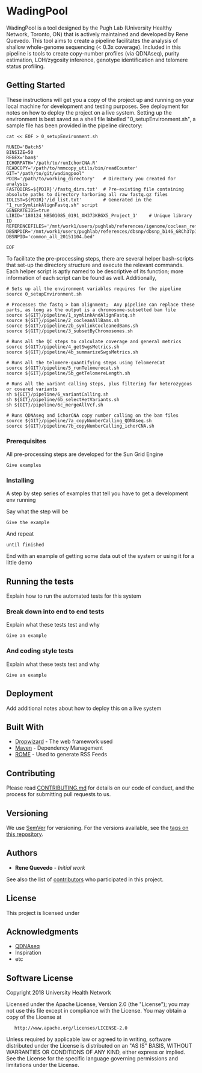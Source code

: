 # WadingPool

WadingPool is a tool designed by the Pugh Lab (University Healthy Network, Toronto, ON) that is actively maintained and developed by Rene Quevedo.  This tool aims to create a pipeline facilitates the analysis of shallow whole-genome sequencing (< 0.3x coverage).  Included in this pipeline is tools to create copy-number profiles (via QDNAseq), purity estimation, LOH/zygosity inference, genotype identification and telomere status profiling.


## Getting Started

These instructions will get you a copy of the project up and running on your local machine for development and testing purposes. See deployment for notes on how to deploy the project on a live system.
Setting up the environment is best saved as a shell file labelled "0_setupEnvironment.sh", a sample file has been provided in the pipeline directory:
```
cat << EOF > 0_setupEnvironment.sh

RUNID='Batch5'
BINSIZE=50
REGEX='bam$'
ICHORPATH='/path/to/runIchorCNA.R'
READCOPY='/path/to/hmmcopy_utils/bin/readCounter'
GIT="/path/to/git/wadingpool"
PDIR='/path/to/working_directory'   # Directory you created for analysis
FASTQDIRS=${PDIR}'/fastq_dirs.txt'  # Pre-existing file containing absolute paths to directory harboring all raw fastq.gz files
IDLIST=${PDIR}'/id_list.txt'        # Generated in the "1_runSymlinkAlignFastq.sh" script
GENERATEIDS=true
LIBID='180124_NB501085_0191_AH373KBGX5_Project_1'    # Unique library ID
REFERENCEFILES='/mnt/work1/users/pughlab/references/igenome/coclean_reference_files.sh'
DBSNPDIR='/mnt/work1/users/pughlab/references/dbsnp/dbsnp_b146_GRCh37p13/common/bed'
DBSNPID='common_all_20151104.bed'

EOF
```

To facilitate the pre-processing steps, there are several helper bash-scripts that set-up the directory structure and execute the relevant commands.  Each helper script is aptly named to be descriptive of its function; more information of each script can be found as well.  Additionally, 
```
# Sets up all the environment variables requires for the pipeline
source 0_setupEnvironment.sh

# Processes the fastq > bam alignment;  Any pipeline can replace these parts, as long as the output is a chromosome-subsetted bam file
source ${GIT}/pipeline/1_symlinkAndAlignFastq.sh
source ${GIT}/pipeline/2_cocleanAllBams.sh
source ${GIT}/pipeline/2b_symlinkCocleanedBams.sh
source ${GIT}/pipeline/3_subsetByChromosomes.sh

# Runs all the QC steps to calculate coverage and general metrics
source ${GIT}/pipeline/4_getSwgsMetrics.sh
source ${GIT}/pipeline/4b_summarizeSwgsMetrics.sh

# Runs all the telomere-quantifying steps using TelomereCat
source ${GIT}/pipeline/5_runTelomerecat.sh
source ${GIT}/pipeline/5b_getTelomereLength.sh

# Runs all the variant calling steps, plus filtering for heterozygous or covered variants
sh ${GIT}/pipeline/6_variantCalling.sh
sh ${GIT}/pipeline/6b_selectHetVariants.sh
sh ${GIT}/pipeline/6c_mergeAllVcf.sh

# Runs QDNAseq and ichorCNA copy number calling on the bam files
source ${GIT}/pipeline/7a_copyNumberCalling_QDNAseq.sh
source ${GIT}/pipeline/7b_copyNumberCalling_ichorCNA.sh

```

### Prerequisites

All pre-processing steps are developed for the Sun Grid Engine

```
Give examples
```

### Installing

A step by step series of examples that tell you have to get a development env running

Say what the step will be

```
Give the example
```

And repeat

```
until finished
```

End with an example of getting some data out of the system or using it for a little demo

## Running the tests

Explain how to run the automated tests for this system

### Break down into end to end tests

Explain what these tests test and why

```
Give an example
```

### And coding style tests

Explain what these tests test and why

```
Give an example
```

## Deployment

Add additional notes about how to deploy this on a live system

## Built With

* [Dropwizard](http://www.dropwizard.io/1.0.2/docs/) - The web framework used
* [Maven](https://maven.apache.org/) - Dependency Management
* [ROME](https://rometools.github.io/rome/) - Used to generate RSS Feeds

## Contributing

Please read [CONTRIBUTING.md](https://gist.github.com/PurpleBooth/b24679402957c63ec426) for details on our code of conduct, and the process for submitting pull requests to us.

## Versioning

We use [SemVer](http://semver.org/) for versioning. For the versions available, see the [tags on this repository](https://github.com/your/project/tags). 

## Authors

* **Rene Quevedo** - *Initial work* 

See also the list of [contributors](https://github.com/your/project/contributors) who participated in this project.

## License

This project is licensed under 

## Acknowledgments

* [QDNAseq](https://github.com/your/project/contributors)
* Inspiration
* etc

## Software License
Copyright 2018 University Health Network

   Licensed under the Apache License, Version 2.0 (the "License");
   you may not use this file except in compliance with the License.
   You may obtain a copy of the License at

       http://www.apache.org/licenses/LICENSE-2.0

   Unless required by applicable law or agreed to in writing, software
   distributed under the License is distributed on an "AS IS" BASIS,
   WITHOUT WARRANTIES OR CONDITIONS OF ANY KIND, either express or implied.
   See the License for the specific language governing permissions and
   limitations under the License.
